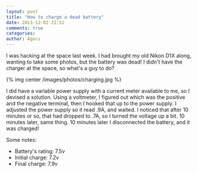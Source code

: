 ```yaml
---
layout: post
title: "How to charge a dead battery"
date: 2013-12-02 22:51
comments: true
categories: 
author: Agocs
---
```


I was hacking at the space last week. I had brought my old Nikon D1X along, wanting to take some photos, but the battery was dead! I didn't have the charger at the space, so what's a guy to do?

{% img center /images/photos/charging.jpg %}

I did have a variable power supply with a current meter available to me, so I devised a solution. Using a voltmeter, I figured out which was the positive and the negative terminal, then I hooked that up to the power supply. I adjusted the power supply so it read .9A, and waited. I noticed that after 10 minutes or so, that had dropped to .7A, so I turned the voltage up a bit. 10 minutes later, same thing. 10 minutes later I disconnected the battery, and it was charged!

Some notes:

* Battery's rating: 7.5v
* Initial charge: 7.2v
* Final charge: 7.9v
 
